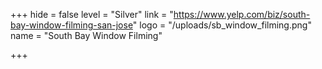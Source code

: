 +++
hide = false
level = "Silver"
link = "https://www.yelp.com/biz/south-bay-window-filming-san-jose"
logo = "/uploads/sb_window_filming.png"
name = "South Bay Window Filming"

+++
